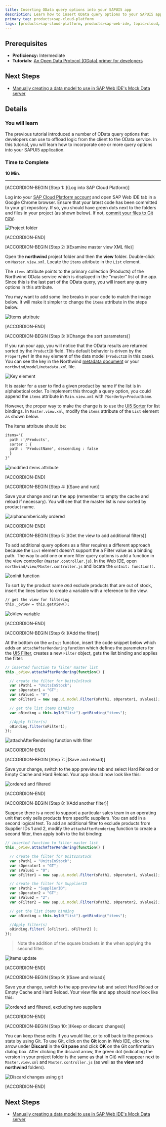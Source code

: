 ```yaml
---
title: Inserting OData query options into your SAPUI5 app
description: Learn how to insert OData query options to your SAPUI5 app
primary_tag: products>sap-cloud-platform
tags: [products>sap-cloud-platform, products>sap-web-ide, topic>cloud, topic>html5, topic>mobile, topic>odata, topic>sapui5, tutorial>intermediate ]
---
```


## Prerequisites  
- **Proficiency:** Intermediate
- **Tutorials:** [An Open Data Protocol (OData) primer for developers](https://www.sap.com/developer/tutorials/hcp-webide-odata-primer.html)

## Next Steps
- [Manually creating a data model to use in SAP Web IDE's Mock Data server](https://www.sap.com/developer/tutorials/hcp-webide-create-odata-model.html)

## Details
### You will learn  
The previous tutorial introduced a number of OData query options that developers can use to offload logic from the client to the OData service. In this tutorial, you will learn how to incorporate one or more query options into your SAPUI5 application.

### Time to Complete
**10 Min**.

---

[ACCORDION-BEGIN [Step 1: ](Log into SAP Cloud Platform)]

Log into your [SAP Cloud Platform account](https://account.hanatrial.ondemand.com) and open SAP Web IDE tab in a Google Chrome browser. Ensure that your latest code has been committed to your git repository. If so, you should have green dots next to the folders and files in your project (as shown below). If not, [commit your files to Git now](https://www.sap.com/developer/tutorials/hcp-webide-commit-git.html).

![Project folder](https://raw.githubusercontent.com/SAPDocuments/Tutorials/master/tutorials/hcp-webide-inserting-query-options/mob3-5_1.png)


[ACCORDION-END]

[ACCORDION-BEGIN [Step 2: ](Examine master view XML file)]

Open the **northwind** project folder and then the **view** folder. Double-click on `Master.view.xml`. Locate the `items` attribute in the `List` element.

The `items` attribute points to the primary collection (Products) of the Northwind OData service which is displayed in the "master" list of the app. Since this is the last part of the OData query, you will insert any query options in this attribute.

You may want to add some line breaks in your code to match the image below. It will make it simpler to change the `items` attribute in the steps below.

![Items attribute](https://raw.githubusercontent.com/SAPDocuments/Tutorials/master/tutorials/hcp-webide-inserting-query-options/mob3-5_2.png)


[ACCORDION-END]

[ACCORDION-BEGIN [Step 3: ](Change the sort parameters)]

If you run your app, you will notice that the OData results are returned sorted by the `ProductID` field. This default behavior is driven by the `PropertyRef` in the `Key` element of the data model (`ProductID` in this case). You can see the key in the Northwind [metadata document](http://services.odata.org/V2/Northwind/Northwind.svc/$metadata) or your `northwind/model/metadata.xml` file.

![Key element](https://raw.githubusercontent.com/SAPDocuments/Tutorials/master/tutorials/hcp-webide-inserting-query-options/mob3-5_3.png)


It is easier for a user to find a given product by name if the list is in alphabetical order. To implement this through a query option, you could append the `items` attribute in `Main.view.xml` with `?$orderby=ProductName`.

However, the proper way to make the change is to use the [UI5 Sorter](https://openui5.hana.ondemand.com/#/api/sap.ui.model.Sorter) for list bindings. In `Master.view.xml`, modify the `items` attribute of the `List` element as shown below.

The items attribute should be:

```xml
items="{
  path :'/Products',
  sorter : {
  path : 'ProductName', descending : false
  }
}"
```

![modified items attribute](mob3-5_4.png)


[ACCORDION-END]

[ACCORDION-BEGIN [Step 4: ](Save and run)]

Save your change and run the app (remember to empty the cache and reload if necessary). You will see that the master list is now sorted by product name.

![alphanumberically ordered](https://raw.githubusercontent.com/SAPDocuments/Tutorials/master/tutorials/hcp-webide-inserting-query-options/mob3-5_5.png)


[ACCORDION-END]

[ACCORDION-BEGIN [Step 5: ](Get the view to add additional filters)]

To add additional query options as a filter requires a different approach because the `List` element doesn't support the a Filter value as a binding path. The way to add one or more filter query options is add a function in the view controller (`Master.controller.js`). In the Web IDE, open `northwind/view/Master.controller.js` and locate the `onInit: function()`.

![onInit function](mob3-5_6.png)


To sort by the product name *and* exclude products that are out of stock, insert the lines below to create a variable with a reference to the view.

```xml
// get the view for filtering
this._oView = this.getView();
```

![oView variable](mob3-5_7.png)


[ACCORDION-END]

[ACCORDION-BEGIN [Step 6: ](Add the filter)]

At the bottom on the `onInit` function, insert the code snippet below which adds an `attachAfterRendering` function which defines the parameters for the [UI5 Filter](https://openui5.hana.ondemand.com/#/api/sap.ui.model.Filter), creates a new `Filter` object, gets the list binding and applies the filter:

```javascript
// inserted function to filter master list
this._oView.attachAfterRendering(function() {

  // create the filter for UnitsInStock
  var sPath1 = "UnitsInStock";
  var sOperator1 = "GT";
  var sValue1 = "0";
  var oFilter1 = new sap.ui.model.Filter(sPath1, sOperator1, sValue1);

  // get the list items binding
  var oBinding = this.byId("list").getBinding("items");

  //Apply filter(s)
  oBinding.filter(oFilter1);
});
```

![attachAfterRendering function with filter](mob3-5_8a.png)


[ACCORDION-END]

[ACCORDION-BEGIN [Step 7: ](Save and reload)]

Save your change, switch to the app preview tab and select Hard Reload or Empty Cache and Hard Reload. Your app should now look like this:

![ordered and filtered](mob3-5_8b.png)


[ACCORDION-END]

[ACCORDION-BEGIN [Step 8: ](Add another filter)]

Suppose there is a need to support a particular sales team in an operating unit that only sells products from specific suppliers. You can add in a second logical test. To add an additional filter to exclude products from Supplier IDs 1 and 2, modify the `attachAfterRendering` function to create a second filter, then apply both to the list binding:

```javascript
// inserted function to filter master list
this._oView.attachAfterRendering(function() {

  // create the filter for UnitsInStock
  var sPath1 = "UnitsInStock";
  var sOperator1 = "GT";
  var sValue1 = "0";
  var oFilter1 = new sap.ui.model.Filter(sPath1, sOperator1, sValue1);

  // create the filter for SupplierID
  var sPath2 = "SupplierID";
  var sOperator2 = "GT";
  var sValue2 = "2";
  var oFilter2 = new sap.ui.model.Filter(sPath2, sOperator2, sValue2);

  // get the list items binding
  var oBinding = this.byId("list").getBinding("items");

  //Apply filter(s)
  oBinding.filter( [oFilter1, oFilter2] );
});
```

> Note the addition of the square brackets in the when applying the second filter.

![items update](mob3-5_9a.png)


[ACCORDION-END]

[ACCORDION-BEGIN [Step 9: ](Save and reload)]

Save your change, switch to the app preview tab and select Hard Reload or Empty Cache and Hard Reload. Your view file and app should now look like this:

![ordered and filtered, excluding two suppliers](mob3-5_9b.png)



[ACCORDION-END]

[ACCORDION-BEGIN [Step 10: ](Keep or discard changes)]

You can keep these edits if you would like, or to roll back to the previous state by using Git. To use Git, click on the **Git** icon in Web IDE, click the arrow under **Discard** in the **Git pane** and click **OK** on the Git confirmation dialog box. After clicking the discard arrow, the green dot (indicating the version in your project folder is the same as that in Git) will reappear next to `Master.view.xml` and `Master.controller.js` (as well as the **view** and **northwind** folders).


![Discard changes using git](mob3-5_10.png)


[ACCORDION-END]


## Next Steps
- [Manually creating a data model to use in SAP Web IDE's Mock Data server](https://www.sap.com/developer/tutorials/hcp-webide-create-odata-model.html)
